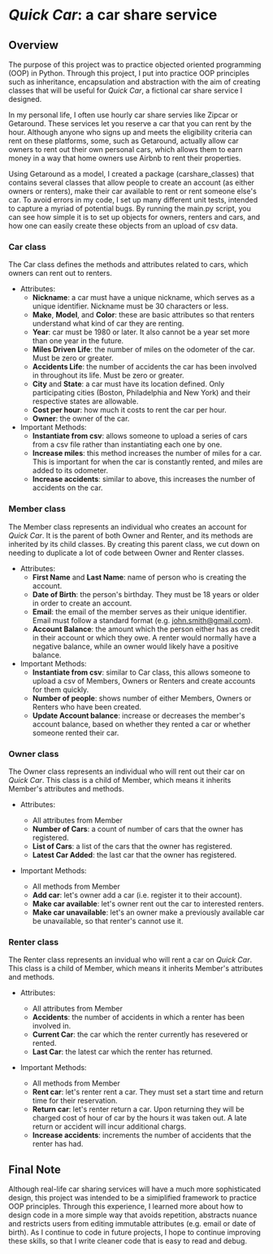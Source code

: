 # <i>Quick Car</i>: a car share service

## Overview
The purpose of this project was to practice objected oriented programming (OOP) in Python. Through this project, I put into practice OOP principles such as inheritance, encapsulation and abstraction with the aim of creating classes that will be useful for <i>Quick Car</i>, a fictional car share service I designed. 

In my personal life, I often use hourly car share servies like Zipcar or Getaround. These services let you reserve a car that you can rent by the hour. Although anyone who signs up and meets the eligibility criteria can rent on these platforms, some, such as Getaround, actually allow car owners to rent out their own personal cars, which allows them to earn money in a way that home owners use Airbnb to rent their properties.

Using Getaround as a model, I created a package (carshare_classes) that contains several classes that allow people to create an account (as either owners or renters), make their car available to rent or rent someone else's car. To avoid errors in my code, I set up many different unit tests, intended to capture a myriad of potential bugs. By running the main.py script, you can see how simple it is to set up objects for owners, renters and cars, and how one can easily create these objects from an upload of csv data.

### Car class
The Car class defines the methods and attributes related to cars, which owners can rent out to renters.
- Attributes:
    - <b>Nickname</b>: a car must have a unique nickname, which serves as a unique identifier. Nickname must be 30 characters or less.
    - <b>Make</b>, <b>Model</b>, and <b>Color</b>: these are basic attributes so that renters understand what kind of car they are renting.
    - <b>Year</b>: car must be 1980 or later. It also cannot be a year set more than one year in the future.
    - <b>Miles Driven Life</b>: the number of miles on the odometer of the car. Must be zero or greater.
    - <b>Accidents Life</b>: the number of accidents the car has been involved in throughout its life. Must be zero or greater.
    - <b>City</b> and <b>State</b>: a car must have its location defined. Only participating cities (Boston, Philadelphia and New York) and their respective states are allowable.
    - <b>Cost per hour</b>: how much it costs to rent the car per hour.
    - <b>Owner</b>: the owner of the car.
- Important Methods:
    - <b>Instantiate from csv</b>: allows someone to upload a series of cars from a csv file rather than instantiating each one by one.
    - <b>Increase miles</b>: this method increases the number of miles for a car. This is important for when the car is constantly rented, and miles are added to its odometer.
    - <b>Increase accidents</b>: similar to above, this increases the number of accidents on the car.

### Member class
The Member class represents an individual who creates an account for <i>Quick Car</i>. It is the parent of both Owner and Renter, and its methods are inherited by its child classes. By creating this parent class, we cut down on needing to duplicate a lot of code between Owner and Renter classes. 
- Attributes:
    - <b>First Name</b> and <b>Last Name</b>: name of person who is creating the account.
    - <b>Date of Birth</b>: the person's birthday. They must be 18 years or older in order to create an account.
    - <b>Email</b>: the email of the member serves as their unique identifier. Email must follow a standard format (e.g. john.smith@gmail.com).
    - <b>Account Balance</b>: the amount which the person either has as credit in their account or which they owe. A renter would normally have a negative balance, while an owner would likely have a positive balance.
- Important Methods:
    - <b>Instantiate from csv</b>: similar to Car class, this allows someone to upload a csv of Members, Owners or Renters and create accounts for them quickly.
    - <b>Number of people</b>: shows number of either Members, Owners or Renters who have been created.
    - <b>Update Account balance</b>: increase or decreases the member's account balance, based on whether they rented a car or whether someone rented their car.

### Owner class
The Owner class represents an individual who will rent out their car on <i>Quick Car</i>. This class is a child of Member, which means it inherits Member's attributes and methods.
- Attributes:
    - All attributes from Member
    - <b>Number of Cars</b>: a count of number of cars that the owner has registered.
    - <b>List of Cars</b>: a list of the cars that the owner has registered.
    - <b>Latest Car Added</b>: the last car that the owner has registered.

- Important Methods:
    - All methods from Member
    - <b>Add car</b>: let's owner add a car (i.e. register it to their account).
    - <b>Make car available</b>: let's owner rent out the car to interested renters.
    - <b>Make car unavailable</b>: let's an owner make a previously available car be unavailable, so that renter's cannot use it.

### Renter class
The Renter class represents an invidual who will rent a car on <i>Quick Car</i>. This class is a child of Member, which means it inherits Member's attributes and methods.
- Attributes:
    - All attributes from Member
    - <b>Accidents</b>: the number of accidents in which a renter has been involved in.
    - <b>Current Car</b>: the car which the renter currently has resevered or rented.
    - <b>Last Car</b>: the latest car which the renter has returned.

- Important Methods:
    - All methods from Member
    - <b>Rent car</b>: let's renter rent a car. They must set a start time and return time for their reservation.
    - <b>Return car</b>: let's renter return a car. Upon returning they will be charged cost of hour of car by the hours it was taken out. A late return or accident will incur additional chargs.
    - <b>Increase accidents</b>: increments the number of accidents that the renter has had.

## Final Note
Although real-life car sharing services will have a much more sophisticated design, this project was intended to be a simiplified framework to practice OOP principles. Through this experience, I learned more about how to design code in a more simple way that avoids repetition, abstracts nuance and restricts users from editing immutable attributes (e.g. email or date of birth). As I continue to code in future projects, I hope to continue improving these skills, so that I write cleaner code that is easy to read and debug.